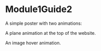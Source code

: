 # Module1Guide2
A simple poster with two animations:

A plane animation at the top of the website.

An image hover animation.
